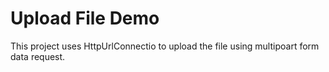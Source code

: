 # Upload File Demo #

This project uses HttpUrlConnectio to upload the file using multipoart form data request.
